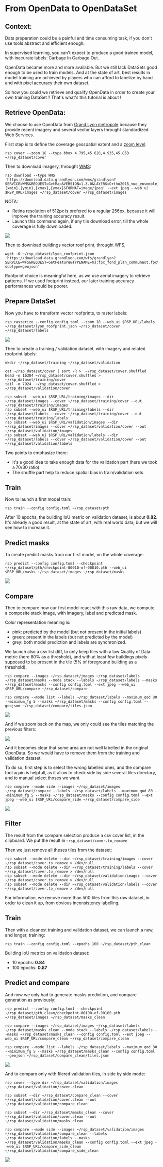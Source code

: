 # From OpenData to OpenDataSet


Context:
-------

Data preparation could be a painful and time consuming task, if you don't use tools abstract and efficient enough.

In supervised learning, you can't expect to produce a good trained model, with inacurate labels: Garbage In Garbage Out.

OpenData became more and more available. But we still lack DataSets good enough to be used to train models.
And at the state of art, best results in model training are achieved by players who can afford to labelize by hand and with pixel accuracy their own dataset.

So how you could we retrieve and qualify OpenData in order to create your own training DataSet ?
That's what's this tutorial is about !



Retrieve OpenData:
------------------

We choose to use OpenData from <a href="https://rdata-grandlyon.readthedocs.io/en/latest/">Grand Lyon metropole</a> because they provide recent imagery and several vector layers throught standardized Web Services.



First step is to define the coverage geospatial extent and a <a href="https://wiki.openstreetmap.org/wiki/Zoom_levels">zoom level</a>:

```
rsp cover --zoom 18 --type bbox 4.795,45.628,4.935,45.853  ~/rsp_dataset/cover
```


Then to download imagery, throught <a href="https://www.opengeospatial.org/standards/wms">WMS</a>:

```
rsp download --type WMS 'https://download.data.grandlyon.com/wms/grandlyon?SERVICE=WMS&REQUEST=GetMap&VERSION=1.3.0&LAYERS=Ortho2015_vue_ensemble_16cm_CC46&WIDTH=512&HEIGHT=512&CRS=EPSG:3857&BBOX={xmin},{ymin},{xmax},{ymax}&FORMAT=image/jpeg' --ext jpeg --web_ui $RSP_URL/images ~/rsp_dataset/cover ~/rsp_dataset/images
```

NOTA:
- Retina resolution of 512px is prefered to a regular 256px, because it will improve the training accuracy result. 
- Launch this command again, if any tile download error, till the whole coverage is fully downloaded.



<a href="http://www.datapink.tools/rsp/opendata_to_opendataset/images/"><img src="img/from_opendata_to_opendataset/images.png" /></a>


Then to download buildings vector roof print, throught <a href="https://www.opengeospatial.org/standards/wfs">WFS</a>, 

```
wget -O ~/rsp_dataset/lyon_roofprint.json 'https://download.data.grandlyon.com/wfs/grandlyon?SERVICE=WFS&REQUEST=GetFeature&TYPENAME=ms:fpc_fond_plan_communaut.fpctoit&VERSION=1.1.0&srsName=EPSG:4326&outputFormat=application/json; subtype=geojson'
```

Roofprint choice is meaningful here, as we use aerial imagery to retrieve patterns. If we used footprint instead, our later training accuracy performances would be poorer. 




Prepare DataSet
----------------

Now you have to transform vector roofprints, to raster labels:

```
rsp rasterize --config config.toml --zoom 18 --web_ui $RSP_URL/labels ~/rsp_dataset/lyon_roofprint.json ~/rsp_dataset/cover ~/rsp_dataset/labels
```

<a href="http://www.datapink.tools/rsp/opendata_to_opendataset/labels/"><img src="img/from_opendata_to_opendataset/labels.png" /></a>


Then to create a training / validation dataset, with imagery and related roofprint labels:

```
mkdir ~/rsp_dataset/training ~/rsp_dataset/validation

cat ~/rsp_dataset/cover | sort -R >  ~/rsp_dataset/cover.shuffled
head -n 16384 ~/rsp_dataset/cover.shuffled > ~/rsp_dataset/training/cover
tail -n 7924  ~/rsp_dataset/cover.shuffled > ~/rsp_dataset/validation/cover

rsp subset --web_ui $RSP_URL/training/images --dir ~/rsp_dataset/images --cover ~/rsp_dataset/training/cover --out ~/rsp_dataset/training/images
rsp subset --web_ui $RSP_URL/training/labels --dir ~/rsp_dataset/labels --cover ~/rsp_dataset/training/cover --out ~/rsp_dataset/training/labels
rsp subset --web_ui $RSP_URL/validation/images --dir ~/rsp_dataset/images --cover ~/rsp_dataset/validation/cover --out ~/rsp_dataset/validation/images
rsp subset --web_ui $RSP_URL/validation/labels --dir ~/rsp_dataset/labels --cover ~/rsp_dataset/validation/cover --out ~/rsp_dataset/validation/labels
```

Two points to emphasize there:
 - It's a good idea to take enough data for the validation part (here we took a 70/30 ratio).
 - The shuffle part help to reduce spatial bias in train/validation sets.


Train
-----

Now to launch a first model train:

```
rsp train --config config.toml ~/rsp_dataset/pth
```

After 10 epochs, the building IoU metric on validation dataset, is about **0.82**. 
It's already a good result, at the state of art, with real world data, but we will see how to increase it.



Predict masks
-------------

To create predict masks from our first model, on the whole coverage:

```
rsp predict --config config.toml --checkpoint ~/rsp_dataset/pth/checkpoint-00010-of-00010.pth --web_ui $RSP_URL/masks ~/rsp_dataset/images ~/rsp_dataset/masks
```

<a href="http://www.datapink.tools/rsp/opendata_to_opendataset/masks/"><img src="img/from_opendata_to_opendataset/masks.png" /></a>


Compare
-------

Then to compare how our first model react with this raw data, we compute a composite stack image, with imagery, label and predicted mask. 

Color representation meaning is:
 - pink: predicted by the model (but not present in the initial labels)
 - green: present in the labels (but not predicted by the model)
 - grey: both model prediction and labels are synchronized.


We launch also a csv list diff, to only keep tiles with a low Quality of Data metric (here 80% as a threshold), and with at least few buildings pixels supposed to be present in the tile (5% of foreground building as a threshold).


```
rsp compare --images ~/rsp_dataset/images ~/rsp_dataset/labels ~/rsp_dataset/masks --mode stack --labels ~/rsp_dataset/labels --masks ~/rsp_dataset/masks --config config.toml --ext jpeg --web_ui $RSP_URL/compare ~/rsp_dataset/compare

rsp compare --mode list --labels ~/rsp_dataset/labels --maximum_qod 80 --minimum_fg 5 --masks ~/rsp_dataset/masks --config config.toml --geojson ~/rsp_dataset/compare/tiles.json
```

<a href="http://www.datapink.tools/rsp/opendata_to_opendataset/compare/"><img src="img/from_opendata_to_opendataset/compare.png" /></a>


And if we zoom back on the map, we only could see the tiles matching the previous filters:


<img src="img/from_opendata_to_opendataset/compare_zoom_out.png" />


And it becomes clear that some area are not well labelled in the original OpenData.
So we would have to remove them from the training and validation dataset.

To do so, first step is to select the wrong labelled ones, and the compare tool again is helpfull,
as it allow to check side by side several tiles directory, and to manual select thoses we want.

```
rsp compare --mode side --images ~/rsp_dataset/images ~/rsp_dataset/compare --labels ~/rsp_dataset/labels --maximum_qod 80 --minimum_fg 5 --masks ~/rsp_dataset/masks --config config.toml --ext jpeg --web_ui $RSP_URL/compare_side ~/rsp_dataset/compare_side
```

<a href="http://www.datapink.tools/rsp/opendata_to_opendataset/compare_side/"><img src="img/from_opendata_to_opendataset/compare_side.png" /></a>




Filter
------

The result from the compare selection produce a csv cover list, in the clipboard.
We put the result in `~rsp_dataset/cover.to_remove`

Then we just remove all theses tiles from the dataset:
```
rsp subset --mode delete --dir ~/rsp_dataset/training/images --cover ~/rsp_dataset/cover.to_remove > /dev/null
rsp subset --mode delete --dir ~/rsp_dataset/training/labels --cover ~/rsp_dataset/cover.to_remove > /dev/null
rsp subset --mode delete --dir ~/rsp_dataset/validation/images --cover ~/rsp_dataset/cover.to_remove > /dev/null
rsp subset --mode delete --dir ~/rsp_dataset/validation/labels --cover ~/rsp_dataset/cover.to_remove > /dev/null
```

For information, we remove more than 500 tiles from this raw dataset, in order to clean it up, from obvious inconsistency labelling.


Train 
-----

Then with a cleanest training and validation dataset, we can launch a new, and longer, training:

```
rsp train --config config.toml --epochs 100 ~/rsp_dataset/pth_clean
```

Building IoU metrics on validation dataset:
 - 10  epochs: **0.84** 
 - 100 epochs: **0.87**
 
 

Predict and compare
-------------------

And now we only had to generate masks prediction, and compare generation as previously:

```
rsp predict --config config.toml --checkpoint ~/rsp_dataset/pth_clean/checkpoint-00100-of-00100.pth ~/rsp_dataset/images ~/rsp_dataset/masks_clean

rsp compare --images ~/rsp_dataset/images ~/rsp_dataset/labels ~/rsp_dataset/masks_clean --mode stack --labels ~/rsp_dataset/labels --masks ~/rsp_dataset/masks_clean --config config.toml --ext jpeg --web_ui $RSP_URL/compare_clean ~/rsp_dataset/compare_clean

rsp compare --mode list --labels ~/rsp_dataset/labels --maximum_qod 80 --minimum_fg 5 --masks ~/rsp_dataset/masks_clean --config config.toml --geojson ~/rsp_dataset/compare_clean/tiles.json
```

<a href="http://www.datapink.tools/rsp/opendata_to_opendataset/compare_clean/"><img src="img/from_opendata_to_opendataset/compare_clean.png" /></a>


And to compare only with filered validation tiles, in side by side mode: 

```
rsp cover --type dir ~/rsp_dataset/validation/images  ~/rsp_dataset/validation/cover.clean

rsp subset --dir ~/rsp_dataset/compare_clean --cover ~/rsp_dataset/validation/cover.clean --out ~/rsp_dataset/validation/compare_clean

rsp subset --dir ~/rsp_dataset/masks_clean --cover ~/rsp_dataset/validation/cover.clean --out ~/rsp_dataset/validation/masks_clean

rsp compare --mode side --images ~/rsp_dataset/validation/images ~/rsp_dataset/validation/compare_clean --labels ~/rsp_dataset/validation/labels --masks ~/rsp_dataset/validation/masks_clean --config config.toml --ext jpeg --web_ui $RSP_URL/compare_side_clean ~/rsp_dataset/validation/compare_side_clean
```

<a href="http://www.datapink.tools/rsp/opendata_to_opendataset/compare_side_clean/"><img src="img/from_opendata_to_opendataset/compare_side_clean.png" /></a>
